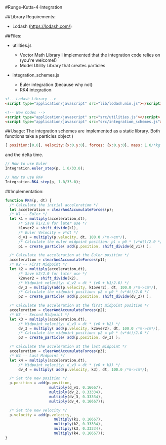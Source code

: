 #Runge-Kutta-4-Integration

##Library Requirements:
* Lodash (https://lodash.com/)

##Files:
* utilities.js
    * Vector Math Library I implemented that the integration code relies on (you're welcome!)
    * Model Utility Library that creates particles

* integration_schemes.js
    * Euler integration (because why not)
    * RK4 integration

```html
<!-- Lodash Library -->
<script type="application/javascript" src="lib/lodash.min.js"></script>

<!-- New Codes -->
<script type="application/javascript" src="src/utilities.js"></script>
<script type="application/javascript" src="src/integration_schemes.js"></script>
```

##Usage:
The integration schemes are implemented as a static library. Both functions take a particles object (
```javascript
{ position:[0,0], velocity:{x:0,y:0}, forces: {x:0,y:0}, mass: 1.0/*kg*/, radius: 25.0} )
```
 and the delta time.

```javascript
// How to use Euler
Integration.euler_step(p, 1.0/33.0);

// How to use RK4
Integration.RK4_step(p, 1.0/33.0);
```

##Implementation:

```javascript
function RK4(p, dt) {
  /* Calculate the initial acceleration */
  let acceleration = clearAndAccumulateForces(p);
  /* K1 -- Euler */
  let k1 = multiply(acceleration,dt),
      /* Save k1/2.0 for later use */
      k1over2 = shift_divide(k1),
      /* Euler Velocity = v*dt */
      d_v1 = multiply(p.velocity, dt, 100.0 /*m->cm*/),
      /* Calculate the euler midpoint position: p1 = p0 * (v*dt)/2.0 */
      p1 = create_particle( add(p.position, shift_divide(d_v1)) );

  /* Calculate the acceleration at the Euler position */
  acceleration = clearAndAccumulateForces(p1);
  /* K2 -- First Midpoint */
  let k2 = multiply(acceleration,dt),
      /* Save k2/2.0 for later use */
      k2over2 = shift_divide(k2),
      /* Midpoint velocity: d_v2 = dt * (v0 + k1/2.0) */
      dv_2 = multiply(add(p.velocity, k1over2), dt, 100.0 /*m->cm*/),
      /* Calculate the midpoint position: p2 = p0 * (v*dt)/2.0 */
      p2 = create_particle( add(p.position, shift_divide(dv_2)) );

  /* Calculate the acceleration at the first midpoint position */
  acceleration = clearAndAccumulateForces(p2);
  /* K3 -- Second Midpoint */
  let k3 = multiply(acceleration,dt),
      /* Midpoint velocity: d_v3 = dt * (v0 + k2) */
      dv_3 = multiply( add(p.velocity, k2over2), dt, 100.0 /*m->cm*/),
      /* Calculate the midpoint position: p2 = p0 * (v*dt)/2.0 */
      p3 = create_particle( add(p.position, dv_3) );

  /* Calculate the acceleration at the last midpoint */
  acceleration = clearAndAccumulateForces(p3);
  /* K4 -- Last Midpoint */
  let k4 = multiply(acceleration,dt),
      /* Midpoint velocity: d_v3 = dt * (v0 + k3) */
      dv_4 = multiply( add(p.velocity, k3), dt, 100.0 /*m->cm*/);

  /* Set the new position */
  p.position = add(p.position,
                    multiply(d_v1, 0.16667),
                    multiply(dv_2, 0.33334),
                    multiply(dv_3, 0.33334),
                    multiply(dv_4, 0.16667));

  /* Set the new velocity */
  p.velocity = add(p.velocity,
                      multiply(k1, 0.16667),
                      multiply(k2, 0.33334),
                      multiply(k3, 0.33334),
                      multiply(k4, 0.16667));
}
```

